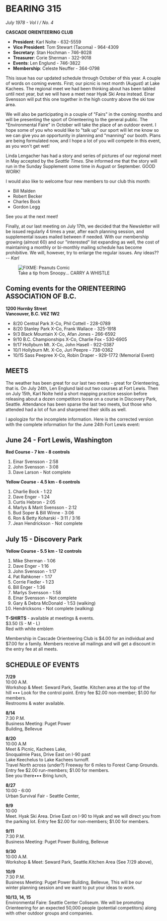 # BEARING 315
_July 1978 - Vol I / No. 4_

**CASCADE ORIENTEERING CLUB**

- **President**: Karl Nolte - 632-5559
- **Vice President**: Tom Stewart (Tacoma) - 964-4309
- **Secretary**: Stan Hochman - 746-8028
- **Treasurer**: Corie Sherman - 322-9018
- **Events**: Len Englund - 746-3822
- **Membership**: Celeste Neuffer - 364-0798

This issue has our updated schedule through October of this year. A couple of words on coming events. First; our picnic is next month (August) at Lake Kachees. The regional meet we had been thinking about has been tabled until next year, but we will have a meet near Hyak Ski Area instead. Einar Svensson will put this one together in the high country above the ski tow area.

We will also be participating in a couple of "Fairs" in the coming months and will be presenting the sport of Orienteering to the general public. The "Environmental Faire" in October will take the place of an outdoor event. I hope some of you who would like to "talk up" our sport will let me know so we can give you an opportunity in planning and "manning" our booth. Plans are being formulated now, and I hope a lot of you will compete in this event, as you won't get wet!

Linda Lengacher has had a story and series of pictures of our regional meet in May accepted by the _Seattle Times_. She informed me that the story will run in the Sunday Supplement some time in August or September. GOOD WORK!

I would also like to welcome four new members to our club this month:

- Bill Malden
- Robert Becker
- Charles Bock
- Gordon Legg

See you at the next meet!

Finally, at our last meeting on July 17th, we decided that the Newsletter will be issued regularly 4 times a year, after each planning session, and supplemental issues mailed between if needed. With our membership growing (almost 60) and our "interested" list expanding as well, the cost of maintaining a monthly or bi-monthly mailing schedule has become prohibitive. We will, however, try to enlarge the regular issues. Any ideas??  
-- *Karl*

<figure>
<img src="photo.jpg" alt="FIXME: Peanuts Comic"> 
<figcaption>Take a tip from Snoopy... CARRY A WHISTLE</figcaption>
</figure>

## Coming events for the ORIENTEERING ASSOCIATION OF B.C.

**1200 Hornby Street  
Vancouver, B.C. V6Z 1W2**

- 8/20 Central Park X-Co, Phil Cottell - 228-0789
- 8/20 Stanley Park X-Co, Frank Wallace - 325-1918
- 9/3 Black Mountain X-Co, Afan Jones - 266-6592
- 9/10 B.C. Championships X-Co, Charlie Fox - 530-6905
- 9/17 Hollyburn Mt. X-Co, John Hasell - 922-0387
- 10/1 Hollyburn Mt. X-Co, Juri Peepre - 738-0362
- 10/15 Sass Peepree X-Co, Robin Draper - 929-1772 (Memorial Event)

## MEETS

The weather has been great for our last two meets - great for Orienteering, that is. On July 24th, Len Englund laid out two courses at Fort Lewis. Then on July 15th, Karl Nolte held a short mapping practice session before releasing about a dozen competitors loose on a course in Discovery Park, Seattle. Attendance has been sparse the last two meets, but those who attended had a lot of fun and sharpened their skills as well.

I apologize for the incomplete information. Here is the corrected version with the complete information for the June 24th Fort Lewis event:

## June 24 - Fort Lewis, Washington

**Red Course - 7 km - 8 controls**

1. Einar Svensson - 2:58
2. John Svensson - 3:08
3. Dave Larson - Not complete

**Yellow Course - 4.5 km - 6 controls**

1. Charlie Bock - 1:22
2. Dave Enger - 1:24
3. Curtis Hebron - 2:05
4. Marlys & Marit Svensson - 2:12
5. Bud Soper & Bill Winne - 3:06
6. Ron & Betty Koharski - 3:11 / 3:16
7. Jean Hendrickson - Not complete

## July 15 - Discovery Park

**Yellow Course - 5.5 km - 12 controls**

1. Mike Sherman - 1:06
2. Dave Enger - 1:16
3. John Svensson - 1:17
4. Pat Rahkoner - 1:17
5. Corrie Fiedler - 1:23
6. Bill Enger - 1:36
7. Marlys Svensson - 1:58
8. Einar Svensson - Not complete
9. Gary & Debra McDonald - 1:53 (walking)
10. Hendricksons - Not complete (walking)

**T-SHIRTS** - available at meetings & events.  
$3.50 (S - M - L)  
Red with white emblem

Membership in Cascade Orienteering Club is $4.00 for an individual and $7.00 for a family. Members receive all mailings and will get a discount in the entry fee at all meets.

## SCHEDULE OF EVENTS

**7/29**  
10:00 A.M.  
Workshop & Meet: Seward Park, 
Seattle. Kitchen area at the top of the     
hill ••• Look for the control point. Entry
fee $2.00  non-member; $1.00 for members.     
Restrooms & water available.

**8/14**   
7:30 P.M.  
Business Meeting: Puget Power     
 Building, Bellevue   

**8/20**  
10:00 A.M  
Meet & Picnic, Kachees Lake,       
Snoqualmie Pass, Drive East on I-90 past  
Lake Keechelus to Lake Kachees turnoff.      
Travel North across (under?) Freeway for
6 miles to Forest Camp Grounds.  Entry fee
$2.00 run-members; $1.00 for members.       
See you there••• Bring lunch,

**8/27**  
10:00 - 6:00  
Urban Survival Fair - Seattle Center,   

**9/9**  
10:00   
Meet. Hyak Ski Area. Drive East on
I-90 to Hyak and we will direct you from
the parking lot. Entry fee $2.00 for
non-members; $1.00 for members.

**9/11**  
7:30 P.M.  
Business Meeting: Puget Power
Building, Bellevue

**9/30**  
10:00 A.M.  
Workshop & Meet: Seward Park, 
Seattle.Kitchen Area (See 7/29 above),

**10/9**     
7:30 P.M.  
Business Meeting: Puget Power
Building, Bellevue, This will be our    
winter planning session and we want to
put your ideas to work.

**10/13, 14, 15**       
Environmental Faire: Seattle Center
Coliseum. We will be promoting Orienteering
for an expected  50,000 people (potential
competitors) along with other outdoor 
groups and companies.
